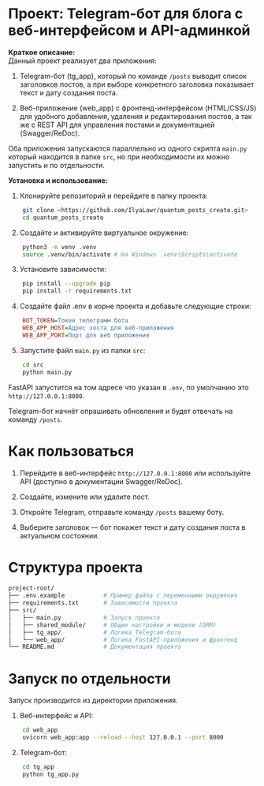 # Проект: Telegram-бот для блога с веб-интерфейсом и API-админкой

**Краткое описание:**  
Данный проект реализует два приложения:

1. Telegram-бот (tg_app), который по команде `/posts` выводит список заголовков постов, а при выборе конкретного заголовка показывает текст и дату создания поста.

2. Веб-приложение (web_app) с фронтенд-интерфейсом (HTML/CSS/JS) для удобного добавления, удаления и редактирования постов, а так же с REST API для управления постами и документацией (Swagger/ReDoc).

Оба приложения запускаются параллельно из одного скрипта `main.py` который находится в папке `src`, но при необходимости их можно запустить и по отдельности.

**Установка и использование:**  
1. Клонируйте репозиторий и перейдите в папку проекта:
```bash
    git clone <https://github.com/IlyaLawr/quantum_posts_create.git>
    cd quantum_posts_create
```

2. Создайте и активируйте виртуальное окружение:
```bash
    python3 -m venv .venv
    source .venv/bin/activate # На Windows .venv\Scripts\activate
```

3. Установите зависимости:
```bash
    pip install --upgrade pip
    pip install -r requirements.txt
```

4. Создайте файл .env в корне проекта и добавьте следующие строки:
```ini
    BOT_TOKEN=Токен телеграмм бота
    WEB_APP_HOST=Адрес хоста для веб-приложения
    WEB_APP_PORT=Порт для веб приложения
```

5. Запустите файл `main.py` из папки `src`:
```bash
    cd src
    python main.py
```

FastAPI запустится на том адресе что указан в `.env`, по умолчанию это `http://127.0.0.1:8000`.

Telegram-бот начнёт опрашивать обновления и будет отвечать на команду `/posts`.


# Как пользоваться
1. Перейдите в веб-интерфейс `http://127.0.0.1:8000` или используйте API (доступно в документации Swagger/ReDoc).

2. Создайте, измените или удалите пост.

3. Откройте Telegram, отправьте команду `/posts` вашему боту.

4. Выберите заголовок — бот покажет текст и дату создания поста в актуальном состоянии.

# Структура проекта
```bash
project-root/
├── .env.example           # Пример файла с переменными окружения
├── requirements.txt       # Зависимости проекта
├── src/
│   ├── main.py            # Запуск проекта
│   ├── shared_module/     # Общие настройки и модели (ORM)
│   ├── tg_app/            # Логика Telegram-бота
│   └── web_app/           # Логика FastAPI-приложения и фронтенд
└── README.md              # Документация проекта
```

# Запуск по отдельности
Запуск производится из директории приложения.

1. Веб-интерфейс и API:
```bash
    cd web_app
    uvicorn web_app:app --reload --host 127.0.0.1 --port 8000
```

2. Telegram-бот:
```bash
    cd tg_app
    python tg_app.py
```

